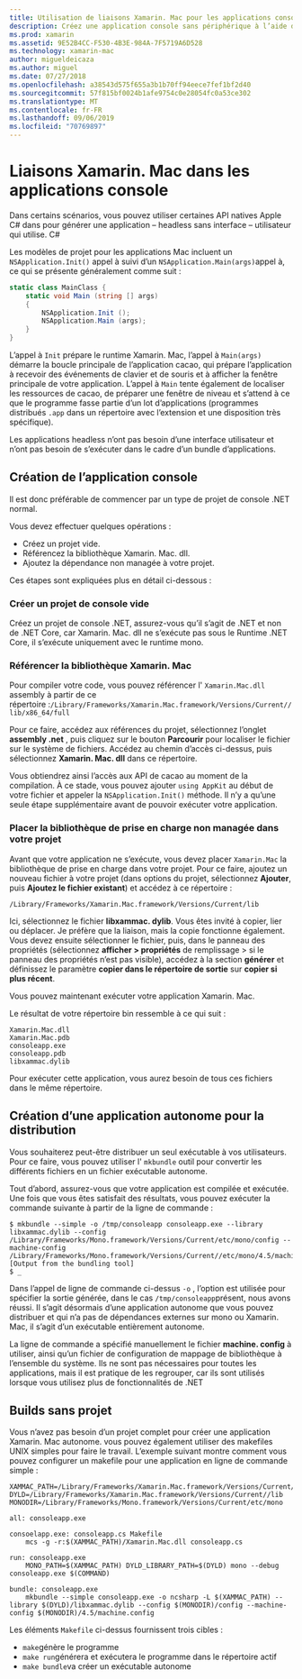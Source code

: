 ```yaml
---
title: Utilisation de liaisons Xamarin. Mac pour les applications console
description: Créez une application console sans périphérique à l’aide de Xamarin. Mac pour accéder aux API macOS natives.
ms.prod: xamarin
ms.assetid: 9E52B4CC-F530-4B3E-984A-7F5719A6D528
ms.technology: xamarin-mac
author: migueldeicaza
ms.author: miguel
ms.date: 07/27/2018
ms.openlocfilehash: a38543d575f655a3b1b70ff94eece7fef1bf2d40
ms.sourcegitcommit: 57f815bf0024b1afe9754c0e28054fc0a53ce302
ms.translationtype: MT
ms.contentlocale: fr-FR
ms.lasthandoff: 09/06/2019
ms.locfileid: "70769897"
---
```

# <a name="xamarinmac-bindings-in-console-apps"></a>Liaisons Xamarin. Mac dans les applications console

Dans certains scénarios, vous pouvez utiliser certaines API natives Apple C# dans pour générer une application &ndash; headless sans interface &ndash; utilisateur qui utilise. C#

Les modèles de projet pour les applications Mac incluent un `NSApplication.Init()` appel à suivi d’un `NSApplication.Main(args)`appel à, ce qui se présente généralement comme suit :

```csharp
static class MainClass {
    static void Main (string [] args)
    {
        NSApplication.Init ();
        NSApplication.Main (args);
    }
}
```

L’appel à `Init` prépare le runtime Xamarin. Mac, l’appel à `Main(args)` démarre la boucle principale de l’application cacao, qui prépare l’application à recevoir des événements de clavier et de souris et à afficher la fenêtre principale de votre application.   L’appel à `Main` tente également de localiser les ressources de cacao, de préparer une fenêtre de niveau et s’attend à ce que le programme fasse partie d’un lot d’applications (programmes distribués `.app` dans un répertoire avec l’extension et une disposition très spécifique).

Les applications headless n’ont pas besoin d’une interface utilisateur et n’ont pas besoin de s’exécuter dans le cadre d’un bundle d’applications.

## <a name="creating-the-console-app"></a>Création de l’application console

Il est donc préférable de commencer par un type de projet de console .NET normal.

Vous devez effectuer quelques opérations :

- Créez un projet vide.
- Référencez la bibliothèque Xamarin. Mac. dll.
- Ajoutez la dépendance non managée à votre projet.

Ces étapes sont expliquées plus en détail ci-dessous :

### <a name="create-an-empty-console-project"></a>Créer un projet de console vide

Créez un projet de console .NET, assurez-vous qu’il s’agit de .NET et non de .NET Core, car Xamarin. Mac. dll ne s’exécute pas sous le Runtime .NET Core, il s’exécute uniquement avec le runtime mono.

### <a name="reference-the-xamarinmac-library"></a>Référencer la bibliothèque Xamarin. Mac

Pour compiler votre code, vous pouvez référencer l' `Xamarin.Mac.dll` assembly à partir de ce répertoire :`/Library/Frameworks/Xamarin.Mac.framework/Versions/Current//lib/x86_64/full`

Pour ce faire, accédez aux références du projet, sélectionnez l’onglet **assembly .net** , puis cliquez sur le bouton **Parcourir** pour localiser le fichier sur le système de fichiers.  Accédez au chemin d’accès ci-dessus, puis sélectionnez **Xamarin. Mac. dll** dans ce répertoire.

Vous obtiendrez ainsi l’accès aux API de cacao au moment de la compilation.   À ce stade, vous pouvez ajouter `using AppKit` au début de votre fichier et appeler la `NSApplication.Init()` méthode.   Il n’y a qu’une seule étape supplémentaire avant de pouvoir exécuter votre application.

### <a name="bring-the-unmanaged-support-library-into-your-project"></a>Placer la bibliothèque de prise en charge non managée dans votre projet

Avant que votre application ne s’exécute, vous devez placer `Xamarin.Mac` la bibliothèque de prise en charge dans votre projet.   Pour ce faire, ajoutez un nouveau fichier à votre projet (dans options du projet, sélectionnez **Ajouter**, puis **Ajoutez le fichier existant**) et accédez à ce répertoire :

`/Library/Frameworks/Xamarin.Mac.framework/Versions/Current/lib`

Ici, sélectionnez le fichier **libxammac. dylib**.   Vous êtes invité à copier, lier ou déplacer.   Je préfère que la liaison, mais la copie fonctionne également.    Vous devez ensuite sélectionner le fichier, puis, dans le panneau des propriétés (sélectionnez **afficher > propriétés** de remplissage > si le panneau des propriétés n’est pas visible), accédez à la section **générer** et définissez le paramètre **copier dans le répertoire de sortie** sur **copier si plus récent**.

Vous pouvez maintenant exécuter votre application Xamarin. Mac.

Le résultat de votre répertoire bin ressemble à ce qui suit :

```
Xamarin.Mac.dll
Xamarin.Mac.pdb
consoleapp.exe
consoleapp.pdb
libxammac.dylib
```

Pour exécuter cette application, vous aurez besoin de tous ces fichiers dans le même répertoire.

## <a name="building-a-standalone-application-for-distribution"></a>Création d’une application autonome pour la distribution

Vous souhaiterez peut-être distribuer un seul exécutable à vos utilisateurs.  Pour ce faire, vous pouvez utiliser l' `mkbundle` outil pour convertir les différents fichiers en un fichier exécutable autonome.

Tout d’abord, assurez-vous que votre application est compilée et exécutée.   Une fois que vous êtes satisfait des résultats, vous pouvez exécuter la commande suivante à partir de la ligne de commande :

```
$ mkbundle --simple -o /tmp/consoleapp consoleapp.exe --library libxammac.dylib --config /Library/Frameworks/Mono.framework/Versions/Current/etc/mono/config --machine-config /Library/Frameworks/Mono.framework/Versions/Current//etc/mono/4.5/machine.config
[Output from the bundling tool]
$ _
```

Dans l’appel de ligne de commande ci-dessus `-o` , l’option est utilisée pour spécifier la sortie générée, dans le cas `/tmp/consoleapp`présent, nous avons réussi.   Il s’agit désormais d’une application autonome que vous pouvez distribuer et qui n’a pas de dépendances externes sur mono ou Xamarin. Mac, il s’agit d’un exécutable entièrement autonome.

La ligne de commande a spécifié manuellement le fichier **machine. config** à utiliser, ainsi qu’un fichier de configuration de mappage de bibliothèque à l’ensemble du système.   Ils ne sont pas nécessaires pour toutes les applications, mais il est pratique de les regrouper, car ils sont utilisés lorsque vous utilisez plus de fonctionnalités de .NET

## <a name="project-less-builds"></a>Builds sans projet

Vous n’avez pas besoin d’un projet complet pour créer une application Xamarin. Mac autonome. vous pouvez également utiliser des makefiles UNIX simples pour faire le travail.   L’exemple suivant montre comment vous pouvez configurer un makefile pour une application en ligne de commande simple :

```
XAMMAC_PATH=/Library/Frameworks/Xamarin.Mac.framework/Versions/Current//lib/x86_64/full/
DYLD=/Library/Frameworks/Xamarin.Mac.framework/Versions/Current//lib
MONODIR=/Library/Frameworks/Mono.framework/Versions/Current/etc/mono

all: consoleapp.exe

consoelapp.exe: consoleapp.cs Makefile
    mcs -g -r:$(XAMMAC_PATH)/Xamarin.Mac.dll consoleapp.cs
    
run: consoleapp.exe
    MONO_PATH=$(XAMMAC_PATH) DYLD_LIBRARY_PATH=$(DYLD) mono --debug consoleapp.exe $(COMMAND)

bundle: consoleapp.exe
    mkbundle --simple consoleapp.exe -o ncsharp -L $(XAMMAC_PATH) --library $(DYLD)/libxammac.dylib --config $(MONODIR)/config --machine-config $(MONODIR)/4.5/machine.config
```

Les éléments `Makefile` ci-dessus fournissent trois cibles :

- `make`génère le programme
- `make run`générera et exécutera le programme dans le répertoire actif
- `make bundle`va créer un exécutable autonome

